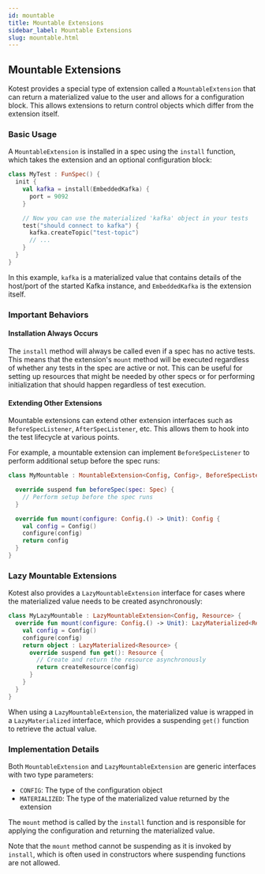 ```yaml
---
id: mountable
title: Mountable Extensions
sidebar_label: Mountable Extensions
slug: mountable.html
---
```


## Mountable Extensions

Kotest provides a special type of extension called a `MountableExtension` that can return a materialized value to the user and allows for a configuration block. This allows extensions to return control objects which differ from the extension itself.

### Basic Usage

A `MountableExtension` is installed in a spec using the `install` function, which takes the extension and an optional configuration block:

```kotlin
class MyTest : FunSpec() {
  init {
    val kafka = install(EmbeddedKafka) {
      port = 9092
    }

    // Now you can use the materialized 'kafka' object in your tests
    test("should connect to kafka") {
      kafka.createTopic("test-topic")
      // ...
    }
  }
}
```

In this example, `kafka` is a materialized value that contains details of the host/port of the started Kafka instance, and `EmbeddedKafka` is the extension itself.

### Important Behaviors

#### Installation Always Occurs

The `install` method will always be called even if a spec has no active tests. This means that the extension's `mount` method will be executed regardless of whether any tests in the spec are active or not. This can be useful for setting up resources that might be needed by other specs or for performing initialization that should happen regardless of test execution.

#### Extending Other Extensions

Mountable extensions can extend other extension interfaces such as `BeforeSpecListener`, `AfterSpecListener`, etc. This allows them to hook into the test lifecycle at various points.

For example, a mountable extension can implement `BeforeSpecListener` to perform additional setup before the spec runs:

```kotlin
class MyMountable : MountableExtension<Config, Config>, BeforeSpecListener {

  override suspend fun beforeSpec(spec: Spec) {
    // Perform setup before the spec runs
  }

  override fun mount(configure: Config.() -> Unit): Config {
    val config = Config()
    configure(config)
    return config
  }
}
```

### Lazy Mountable Extensions

Kotest also provides a `LazyMountableExtension` interface for cases where the materialized value needs to be created asynchronously:

```kotlin
class MyLazyMountable : LazyMountableExtension<Config, Resource> {
  override fun mount(configure: Config.() -> Unit): LazyMaterialized<Resource> {
    val config = Config()
    configure(config)
    return object : LazyMaterialized<Resource> {
      override suspend fun get(): Resource {
        // Create and return the resource asynchronously
        return createResource(config)
      }
    }
  }
}
```

When using a `LazyMountableExtension`, the materialized value is wrapped in a `LazyMaterialized` interface, which provides a suspending `get()` function to retrieve the actual value.

### Implementation Details

Both `MountableExtension` and `LazyMountableExtension` are generic interfaces with two type parameters:

- `CONFIG`: The type of the configuration object
- `MATERIALIZED`: The type of the materialized value returned by the extension

The `mount` method is called by the `install` function and is responsible for applying the configuration and returning the materialized value.

Note that the `mount` method cannot be suspending as it is invoked by `install`, which is often used in constructors where suspending functions are not allowed.
